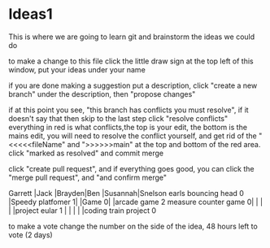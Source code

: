 # Ideas1
This is where we are going to learn git and brainstorm the ideas we could do

to make a change to this file click the little draw sign at the top left of this window, 
put your ideas under your name

if you are done making a suggestion put a description, click "create a new branch" under the description, then "propose changes"

if at this point you see, "this branch has conflicts you must resolve", if it doesn't say that then skip to the last step
click "resolve conflicts"
everything in red is what conflicts,the top is your edit, the bottom is the mains edit, you will need to resolve the conflict yourself, and get rid of the "<<<<<fileName" and ">>>>>>main" at the top and bottom of the red area.
click "marked as resolved" and commit merge

click "create pull request", and if everything goes good, you can click the "merge pull request", and "and confirm merge"

Garrett               |Jack              |Brayden|Ben   |Susannah|Snelson
earls bouncing head 0 |Speedy platfomer 1|       |Game 0|        |arcade game 2
measure counter game 0|                  |       |      |        |project eular 1
                      |                  |       |      |        |coding train project 0

to make a vote change the number on the side of the idea, 48 hours left to vote (2 days)
